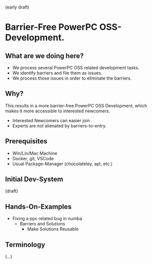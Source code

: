 (early draft)

# Barrier-Free PowerPC OSS-Development.

## What are we doing here?

* We process several PowerPC OSS related development tasks.
* We identify barriers and file them as issues.
* We process those issues in order to eliminate the barriers.

## Why?

This results in a more barrier-free PowerPC OSS Development, which makes it more accessible to interested newcomers.

* Interested Newcomers can easier join
* Experts are not alienated by barriers-to-entry.

## Prerequisites

* Win/Lin/Mac Machine
* Docker, git, VSCode
* Usual Package-Manager (chocolateley, apt, etc.)

## Initial Dev-System

(draft)

## Hands-On-Examples

* Fixing a ppc related bug in numba
    * Barriers and Solutions
        * Make Solutions Reusable

## Terminology

(...)
